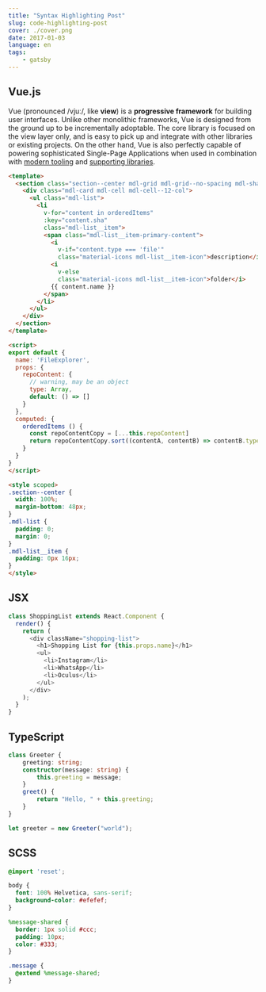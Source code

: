 ```yaml
---
title: "Syntax Highlighting Post"
slug: code-highlighting-post
cover: ./cover.png
date: 2017-01-03
language: en
tags:
    - gatsby
---
```


## Vue.js


Vue (pronounced /vjuː/, like **view**) is a **progressive framework** for building user interfaces. Unlike other monolithic frameworks, Vue is designed from the ground up to be incrementally adoptable. The core library is focused on the view layer only, and is easy to pick up and integrate with other libraries or existing projects. On the other hand, Vue is also perfectly capable of powering sophisticated Single-Page Applications when used in combination with [modern tooling](single-file-components.html) and [supporting libraries](https://github.com/vuejs/awesome-vue#components--libraries).

```html
<template>
  <section class="section--center mdl-grid mdl-grid--no-spacing mdl-shadow--2dp">
    <div class="mdl-card mdl-cell mdl-cell--12-col">
      <ul class="mdl-list">
        <li
          v-for="content in orderedItems"
          :key="content.sha"
          class="mdl-list__item">
          <span class="mdl-list__item-primary-content">
            <i
              v-if="content.type === 'file'"
              class="material-icons mdl-list__item-icon">description</i>
            <i
              v-else
              class="material-icons mdl-list__item-icon">folder</i>
            {{ content.name }}
          </span>
        </li>
      </ul>
    </div>
  </section>
</template>

<script>
export default {
  name: 'FileExplorer',
  props: {
    repoContent: {
      // warning, may be an object
      type: Array,
      default: () => []
    }
  },
  computed: {
    orderedItems () {
      const repoContentCopy = [...this.repoContent]
      return repoContentCopy.sort((contentA, contentB) => contentB.type < contentA.type)
    }
  }
}
</script>

<style scoped>
.section--center {
  width: 100%;
  margin-bottom: 48px;
}
.mdl-list {
  padding: 0;
  margin: 0;
}
.mdl-list__item {
  padding: 0px 16px;
}
</style>
```

## JSX

```js
class ShoppingList extends React.Component {
  render() {
    return (
      <div className="shopping-list">
        <h1>Shopping List for {this.props.name}</h1>
        <ul>
          <li>Instagram</li>
          <li>WhatsApp</li>
          <li>Oculus</li>
        </ul>
      </div>
    );
  }
}
```

## TypeScript

```typescript
class Greeter {
    greeting: string;
    constructor(message: string) {
        this.greeting = message;
    }
    greet() {
        return "Hello, " + this.greeting;
    }
}

let greeter = new Greeter("world");
```


## SCSS

```scss
@import 'reset';

body {
  font: 100% Helvetica, sans-serif;
  background-color: #efefef;
}

%message-shared {
  border: 1px solid #ccc;
  padding: 10px;
  color: #333;
}

.message {
  @extend %message-shared;
}
```